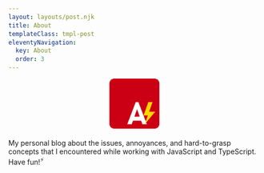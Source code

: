 ```yaml
---
layout: layouts/post.njk
title: About
templateClass: tmpl-post
eleventyNavigation:
  key: About
  order: 3
---
```


<div align="center">
        <img src="/img/AnnoyScript_logo.svg" height="100" width="100"/>
</div>
<br>
My personal blog about the issues, annoyances, and hard-to-grasp concepts that I encountered while working with JavaScript and TypeScript. Have fun!<sup>⚡</sup>

